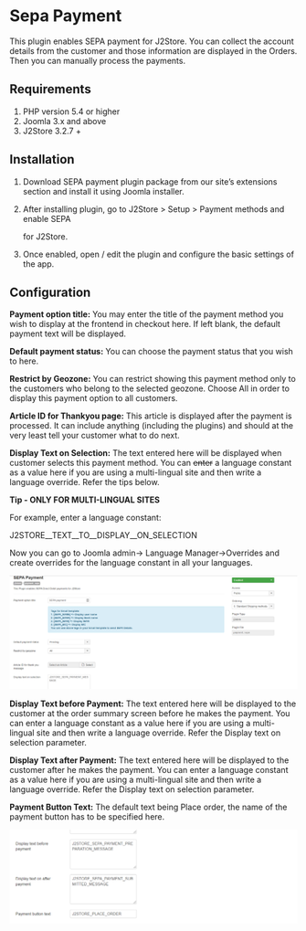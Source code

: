 # Sepa Payment

This plugin enables SEPA payment for J2Store. You can collect the account details from the customer and those information are displayed in the Orders. Then you can manually process the payments.

## Requirements

1. PHP version 5.4 or higher
2. Joomla 3.x and above
3. J2Store 3.2.7 +

## Installation <a href="#installation" id="installation"></a>

1. Download SEPA payment plugin package from our site’s extensions section and install it using Joomla installer.
2.  After installing plugin, go to J2Store > Setup > Payment methods and enable SEPA&#x20;

    for J2Store.
3. Once enabled, open / edit the plugin and configure the basic settings of the app.

## Configuration <a href="#configuration" id="configuration"></a>

**Payment option title:** You may enter the title of the payment method you wish to display at the frontend in checkout here. If left blank, the default payment text will be displayed.

**Default payment status:** You can choose the payment status that you wish to here.

**Restrict by Geozone:** You can restrict showing this payment method only to the customers who belong to the selected geozone. Choose All in order to display this payment option to all customers.

**Article ID for Thankyou page:** This article is displayed after the payment is processed. It can include anything (including the plugins) and should at the very least tell your customer what to do next.

**Display Text on Selection:** The text entered here will be displayed when customer selects this payment method. You can ~~enter~~ a language constant as a value here if you are using a multi-lingual site and then write a language override. Refer the tips below.

**Tip - ONLY FOR MULTI-LINGUAL SITES**

For example, enter a language constant:

J2STORE\__TEXT\__TO\__DISPLAY\__ON\_SELECTION

Now you can go to Joomla admin-> Language Manager->Overrides and create overrides for the language constant in all your languages.

![SEPA Payment configuration-Image1](../.gitbook/assets/sepa-payment-configuration-imag1.png)

**Display Text before Payment:** The text entered here will be displayed to the customer at the order summary screen before he makes the payment. You can enter a language constant as a value here if you are using a multi-lingual site and then write a language override. Refer the Display text on selection parameter.

**Display Text after Payment:** The text entered here will be displayed to the customer after he makes the payment. You can enter a language constant as a value here if you are using a multi-lingual site and then write a language override. Refer the Display text on selection parameter.

**Payment Button Text:** The default text being Place order, the name of the payment button has to be specified here.

![SEPA Payment configuration-Image2](../.gitbook/assets/sepa-payment-configuration-imag2.png)


